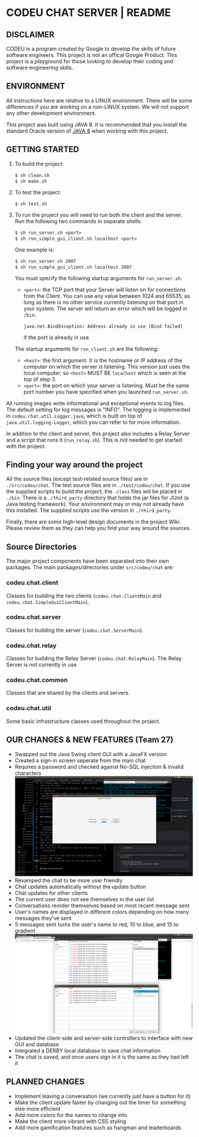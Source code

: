 
# CODEU CHAT SERVER | README


## DISCLAIMER

CODEU is a program created by Google to develop the skills of future software
engineers. This project is not an offical Google Product. This project is a
playground for those looking to develop their coding and software engineering
skills.


## ENVIRONMENT

All instructions here are relative to a LINUX environment. There will be some
differences if you are working on a non-LINUX system. We will not support any
other development environment.

This project was built using JAVA 8. It is recommended that you install the
standard Oracle version of [JAVA&nbsp;8](http://www.oracle.com/technetwork/java/javase/downloads/jdk8-downloads-2133151.html)  when working with this project.


## GETTING STARTED

  1. To build the project:
       ```
       $ sh clean.sh
       $ sh make.sh
       ```

  1. To test the project:
       ```
       $ sh test.sh
       ```

  1. To run the project you will need to run both the client and the server. Run
     the following two commands in separate shells:

       ```
       $ sh run_server.sh <port>
       $ sh run_simple_gui_client.sh localhost <port>
       ```

     One example is:

       ```
       $ sh run_server.sh 2007
       $ sh run_simple_gui_client.sh localhost 2007
       ```

     You must specify the following startup arguments for `run_server.sh`:
     + `<port>`: the TCP port that your Server will listen on for connections
       from the Client. You can use any value between 1024 and 65535, as long as
       there is no other service currently listening on that port in your
       system. The server will return an error which will be logged in `/bin`:

         ```
         java.net.BindException: Address already in use (Bind failed)
         ```

       if the port is already in use.
       
     The startup arguments for `run_client.sh` are the following:
     + `<host>`: the first argument. It is the hostname or IP address of the computer
       on which the server is listening. This version just uses the local computer,
       so `<host>` MUST BE `localhost` which is seen at the top of step 3.
     + `<port>`: the port on which your server is listening. Must be the same
       port number you have specified when you launched `run_server.sh`.

All running images write informational and exceptional events to log files.
The default setting for log messages is "INFO". The logging is implemented
in `codeu.chat.util.Logger.java`, which is built on top of
`java.util.logging.Logger`, which you can refer to for more information.

In addition to the client and server, this project also includes a
Relay Server and a script that runs it (`run_relay.sh`).
This is not needed to get started with the project.

## Finding your way around the project

All the source files (except test-related source files) are in
`./src/codeu/chat`.  The test source files are in `./test/codeu/chat`. If you
use the supplied scripts to build the project, the `.class` files will be placed
in `./bin`. There is a `./third_party` directory that holds the jar files for
JUnit (a Java testing framework). Your environment may or may not already have
this installed. The supplied scripts use the version in `./third_party`.

Finally, there are some high-level design documents in the project Wiki. Please
review them as they can help you find your way around the sources.

## Source Directories

The major project components have been separated into their own packages. The
main packages/directories under `src/codeu/chat` are:

### codeu.chat.client

Classes for building the two clients (`codeu.chat.ClientMain` and
`codeu.chat.SimpleGuiClientMain`).

### codeu.chat.server

Classes for building the server (`codeu.chat.ServerMain`).

### codeu.chat.relay

Classes for building the Relay Server (`codeu.chat.RelayMain`). The Relay Server
is not currently in use.

### codeu.chat.common

Classes that are shared by the clients and servers.

### codeu.chat.util

Some basic infrastructure classes used throughout the project.

## OUR CHANGES & NEW FEATURES (Team 27)

- Swapped out the Java Swing client GUI with a JavaFX version
- Created a sign-in screen seperate from the main chat
- Requires a password and checked against No-SQL injection & invalid characters
![alt text](https://raw.githubusercontent.com/GrayTurtle/codeu_project_2017/develop/images/SignIn.png)
- Revamped the chat to be more user friendly
- Chat updates automatically without the update button
- Chat updates for other clients
- The current user does not see themselves in the user list
- Conversations reorder themselves based on most recent message sent
- User's names are displayed in different colors depending on how many messages they've sent
- 5 messages sent turns the user's name to red, 10 to blue, and 15 to gradient
![alt text](https://raw.githubusercontent.com/GrayTurtle/codeu_project_2017/develop/images/Chat.png)
- Updated the client-side and server-side controllers to interface with new GUI and database
- Integrated a DERBY local database to save chat information
- The chat is saved, and once users sign in it is the same as they had left it


## PLANNED CHANGES

- Implement leaving a conversation (we currently just have a button for it)
- Make the client update faster by changing out the timer for something else more efficient
- Add more colors for the names to change into
- Make the client more vibrant with CSS styling
- Add more gamification features such as hangman and leaderboards
